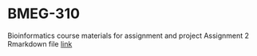 # BMEG-310
Bioinformatics course materials for assignment and project
Assignment 2 Rmarkdown file [link](https://github.com/anya-1104/BMEG-310/blob/main/Assignment%202%20submission.Rmd)
